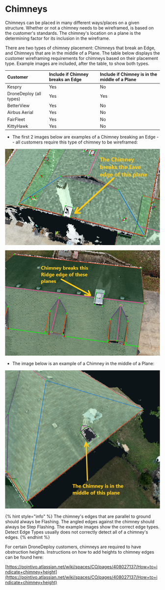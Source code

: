 # Chimneys

Chimneys can be placed in many different ways/places on a given structure. Whether or not a chimney needs to be wireframed, is based on the customer's standards. The chimney's location on a plane is the determining factor for its inclusion in the wireframe.

There are two types of chimney placement: Chimneys that break an Edge, and Chimneys that are in the middle of a Plane. The table below displays the customer wireframing requirements for chimneys based on their placement type. Example images are included, after the table, to show both types. 

| Customer | Include if Chimney breaks an Edge | Include if Chimney is in the middle of a Plane |
| :--- | :--- | :--- |
| Kespry | Yes | No |
| DroneDeploy \(all types\) | Yes | Yes |
| BetterView | Yes | No |
| Airbus Aerial | Yes | No |
| FairFleet | Yes | No |
| KittyHawk | Yes | No |

* The first 2 images below are examples of a Chimney breaking an Edge -- all customers require this type of chimney to be wireframed:

![](../.gitbook/assets/chimney-breaks-an-edge.png)

![](../.gitbook/assets/chimney-breaks-a-ridge.png)

* The image below is an example of a Chimney in the middle of a Plane:

![](../.gitbook/assets/chimney-in-the-middle-of-plane.png)

{% hint style="info" %}
The chimney's edges that are parallel to ground should always be Flashing. The angled edges against the chimney should always be Step Flashing. The example images show the correct edge types. Detect Edge Types usually does not correctly detect all of a chimney's edges.
{% endhint %}

For certain DroneDeploy customers, chimneys are required to have obstruction heights. Instructions on how to add heights to chimney edges can be found here: 

[https://pointivo.atlassian.net/wiki/spaces/CO/pages/408027137/How+to+indicate+chimney+height](https://pointivo.atlassian.net/wiki/spaces/CO/pages/408027137/How+to+indicate+chimney+height)

